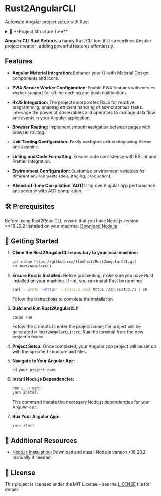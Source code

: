 # Rust2AngularCLI

Automate Angular project setup with Rust!

<details>
  <summary>🌲 **Project Structure Tree**</summary>
<pre>
project-name
├── src
│   ├── app
│   │   ├── components
│   │   │   ├── PlaceholderComponent1
│   │   │   │   ├── PlaceholderComponent1.html
│   │   │   │   ├── PlaceholderComponent1.scss
│   │   │   │   └── PlaceholderComponent1.ts
│   │   │   └── PlaceholderComponent2
│   │   │       ├── PlaceholderComponent2.html
│   │   │       ├── PlaceholderComponent2.scss
│   │   │       └── PlaceholderComponent2.ts
│   │   ├── models
│   │   │   └── PlaceholderModel.ts
│   │   ├── service
│   │   │   └── Service.ts
│   │   ├── app.component.html
│   │   ├── app.component.scss
│   │   ├── app.component.ts
│   │   ├── app.module.ts
│   │   ├── app-routing.module.ts
│   │   └── main.ts
│   ├── assets
│   ├── environments
│   │   ├── env.development
│   │   └── env.production
│   ├── index.html
│   ├── manifest.webmanifest
│   ├── ngsw-config.json
│   ├── styles.scss
│   └── README.md
├── .eslintrc.json
├── .gitignore
├── .prettierrc
├── angular.json
├── karma.conf.js
├── package.json
├── README.md
├── tsconfig.base.json
└── tsconfig.json
</pre>
</details>

**Angular CLI Rust Setup** is a handy Rust CLI tool that streamlines Angular project creation, adding powerful features effortlessly.

## Features

- **Angular Material Integration:** Enhance your UI with Material Design components and icons.

- **PWA Service Worker Configuration:** Enable PWA features with service worker support for offline caching and push notifications.

- **RxJS Integration:** The project incorporates RxJS for reactive programming, enabling efficient handling of asynchronous tasks. Leverage the power of observables and operators to manage data flow and events in your Angular application.

- **Browser Routing:** Implement smooth navigation between pages with browser routing.

- **Unit Testing Configuration:** Easily configure unit testing using Karma and Jasmine.

- **Linting and Code Formatting:** Ensure code consistency with ESLint and Prettier integration.

- **Environment Configuration:** Customize environment variables for different environments (dev, staging, production).

- **Ahead-of-Time Compilation (AOT):** Improve Angular app performance and security with AOT compilation.

## 🛠 Prerequisites

Before using Rust2ReactCLI, ensure that you have Node.js version >=16.20.2 installed on your machine. [Download Node.js](https://nodejs.org/dist/latest-v16.x/)

## 🏁 Getting Started

1. **Clone the Rust2AngularCLI repository to your local machine:**
   ```bash
   git clone https://github.com/flodhest/Rust2AngularCLI.git
   cd Rust2AngularCLI
   ```

2. **Ensure Rust is Installed:**
   Before proceeding, make sure you have Rust installed on your machine. If not, you can install Rust by running:
   ```bash
   curl --proto '=https' --tlsv1.2 -sSf https://sh.rustup.rs | sh
   ```
   Follow the instructions to complete the installation.

3. **Build and Run Rust2AngularCLI:**
   ```bash
   cargo run
   ```
   Follow the prompts to enter the project name; the project will be generated in `Rust2AngularCLI/src`. Run the terminal from the new project's folder.

4. **Project Setup:**
   Once completed, your Angular app project will be set up with the specified structure and files.

5. **Navigate to Your Angular App:**
   ```bash
   cd your_project_name
   ```

6. **Install Node.js Dependencies:**
   ```bash
   npm i -g yarn
   yarn install
   ```
   This command installs the necessary Node.js dependencies for your Angular app.

7. **Run Your Angular App:**
   ```bash
   yarn start
   ```

## 🚧 Additional Resources

- [Node.js Installation](https://nodejs.org/dist/latest-v16.x/): Download and install Node.js version >16.20.2 manually if needed.

## 📄 License

This project is licensed under the MIT License - see the [LICENSE](LICENSE) file for details.